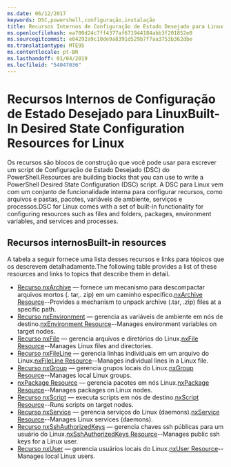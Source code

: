 ```yaml
---
ms.date: 06/12/2017
keywords: DSC,powershell,configuração,instalação
title: Recursos Internos de Configuração de Estado Desejado para Linux
ms.openlocfilehash: ea700d24c7ff4377af671944184abb3f201852e8
ms.sourcegitcommit: e04292a9c10de9a8391d529b7f7aa3753b362dbe
ms.translationtype: MTE95
ms.contentlocale: pt-BR
ms.lasthandoff: 01/04/2019
ms.locfileid: "54047036"
---
```

# <a name="built-in-desired-state-configuration-resources-for-linux"></a><span data-ttu-id="6d7f1-103">Recursos Internos de Configuração de Estado Desejado para Linux</span><span class="sxs-lookup"><span data-stu-id="6d7f1-103">Built-In Desired State Configuration Resources for Linux</span></span>

<span data-ttu-id="6d7f1-104">Os recursos são blocos de construção que você pode usar para escrever um script de Configuração de Estado Desejado (DSC) do PowerShell.</span><span class="sxs-lookup"><span data-stu-id="6d7f1-104">Resources are building blocks that you can use to write a PowerShell Desired State Configuration (DSC) script.</span></span> <span data-ttu-id="6d7f1-105">A DSC para Linux vem com um conjunto de funcionalidade interna para configurar recursos, como arquivos e pastas, pacotes, variáveis de ambiente, serviços e processos.</span><span class="sxs-lookup"><span data-stu-id="6d7f1-105">DSC for Linux comes with a set of built-in functionality for configuring resources such as files and folders, packages, environment variables, and services and processes.</span></span>

## <a name="built-in-resources"></a><span data-ttu-id="6d7f1-106">Recursos internos</span><span class="sxs-lookup"><span data-stu-id="6d7f1-106">Built-in resources</span></span>

<span data-ttu-id="6d7f1-107">A tabela a seguir fornece uma lista desses recursos e links para tópicos que os descrevem detalhadamente.</span><span class="sxs-lookup"><span data-stu-id="6d7f1-107">The following table provides a list of these resources and links to topics that describe them in detail.</span></span>

* <span data-ttu-id="6d7f1-108">[Recurso nxArchive](lnxArchiveResource.md) — fornece um mecanismo para descompactar arquivos mortos (. tar,. zip) em um caminho específico.</span><span class="sxs-lookup"><span data-stu-id="6d7f1-108">[nxArchive Resource](lnxArchiveResource.md)--Provides a mechanism to unpack archive (.tar, .zip) files at a specific path.</span></span>
* <span data-ttu-id="6d7f1-109">[Recurso nxEnvironment](lnxEnvironmentResource.md) — gerencia as variáveis de ambiente em nós de destino.</span><span class="sxs-lookup"><span data-stu-id="6d7f1-109">[nxEnvironment Resource](lnxEnvironmentResource.md)--Manages environment variables on target nodes.</span></span>
* <span data-ttu-id="6d7f1-110">[Recurso nxFile](lnxFileResource.md) — gerencia arquivos e diretórios do Linux.</span><span class="sxs-lookup"><span data-stu-id="6d7f1-110">[nxFile Resource](lnxFileResource.md)--Manages Linux files and directories.</span></span>
* <span data-ttu-id="6d7f1-111">[Recurso nxFileLine](lnxFileLineResource.md) — gerencia linhas individuais em um arquivo do Linux.</span><span class="sxs-lookup"><span data-stu-id="6d7f1-111">[nxFileLine Resource](lnxFileLineResource.md)--Manages individual lines in a Linux file.</span></span>
* <span data-ttu-id="6d7f1-112">[Recurso nxGroup](lnxGroupResource.md) — gerencia grupos locais do Linux.</span><span class="sxs-lookup"><span data-stu-id="6d7f1-112">[nxGroup Resource](lnxGroupResource.md)--Manages local Linux groups.</span></span>
* <span data-ttu-id="6d7f1-113">[nxPackage Resource](lnxPackageResource.md) — gerencia pacotes em nós Linux.</span><span class="sxs-lookup"><span data-stu-id="6d7f1-113">[nxPackage Resource](lnxPackageResource.md)--Manages packages on Linux nodes.</span></span>
* <span data-ttu-id="6d7f1-114">[Recurso nxScript](lnxScriptResource.md) — executa scripts em nós de destino.</span><span class="sxs-lookup"><span data-stu-id="6d7f1-114">[nxScript Resource](lnxScriptResource.md)--Runs scripts on target nodes.</span></span>
* <span data-ttu-id="6d7f1-115">[Recurso nxService](lnxServiceResource.md) — gerencia serviços do Linux (daemons).</span><span class="sxs-lookup"><span data-stu-id="6d7f1-115">[nxService Resource](lnxServiceResource.md)--Manages Linux services (daemons).</span></span>
* <span data-ttu-id="6d7f1-116">[Recurso nxSshAuthorizedKeys](lnxSshAuthorizedKeysResource.md) — gerencia chaves ssh públicas para um usuário do Linux.</span><span class="sxs-lookup"><span data-stu-id="6d7f1-116">[nxSshAuthorizedKeys Resource](lnxSshAuthorizedKeysResource.md)--Manages public ssh keys for a Linux user.</span></span>
* <span data-ttu-id="6d7f1-117">[Recurso nxUser](lnxUserResource.md) — gerencia usuários locais do Linux.</span><span class="sxs-lookup"><span data-stu-id="6d7f1-117">[nxUser Resource](lnxUserResource.md)--Manages local Linux users.</span></span>